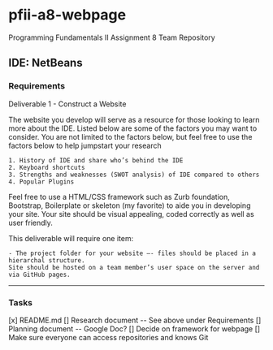# pfii-a8-webpage
Programming Fundamentals II Assignment 8 Team Repository

IDE: NetBeans
---
### Requirements
Deliverable 1 - Construct a Website

The website you develop will serve as a resource for those looking to learn more about the IDE.  Listed below are some of the factors you may want to consider.  You are not limited to the factors below, but feel free to use the factors below to help jumpstart your research

    1. History of IDE and share who’s behind the IDE
    2. Keyboard shortcuts
    3. Strengths and weaknesses (SWOT analysis) of IDE compared to others
    4. Popular Plugins

Feel free to use a HTML/CSS framework such as Zurb foundation, Bootstrap, Boilerplate or skeleton (my favorite) to aide you in developing your site.  Your site should be visual appealing, coded correctly as well as user friendly.

This deliverable will require one item:

    - The project folder for your website –- files should be placed in a hierarchal structure.
    Site should be hosted on a team member’s user space on the server and via GitHub pages.

---
### Tasks

[x] README.md
[] Research document -- See above under Requirements
[] Planning document -- Google Doc?
[] Decide on framework for webpage
[] Make sure everyone can access repositories and knows Git
